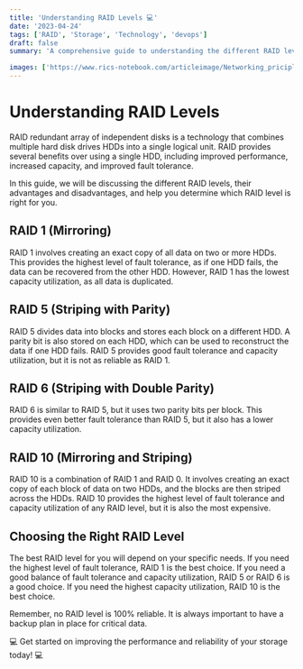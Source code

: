 ```yaml
---
title: 'Understanding RAID Levels 💻'
date: '2023-04-24'
tags: ['RAID', 'Storage', 'Technology', 'devops']
draft: false
summary: 'A comprehensive guide to understanding the different RAID levels and how they can improve performance, capacity, and fault tolerance of hard disk drives.'

images: ['https://www.rics-notebook.com/articleimage/Networking_priciples/Raid.png']
---
```


# Understanding RAID Levels

RAID redundant array of independent disks is a technology that combines
multiple hard disk drives HDDs into a single logical unit. RAID provides
several benefits over using a single HDD, including improved performance,
increased capacity, and improved fault tolerance.

In this guide, we will be discussing the different RAID levels, their advantages
and disadvantages, and help you determine which RAID level is right for you.

## RAID 1 (Mirroring)

RAID 1 involves creating an exact copy of all data on two or more HDDs. This
provides the highest level of fault tolerance, as if one HDD fails, the data can
be recovered from the other HDD. However, RAID 1 has the lowest capacity
utilization, as all data is duplicated.

## RAID 5 (Striping with Parity)

RAID 5 divides data into blocks and stores each block on a different HDD. A
parity bit is also stored on each HDD, which can be used to reconstruct the data
if one HDD fails. RAID 5 provides good fault tolerance and capacity utilization,
but it is not as reliable as RAID 1.

## RAID 6 (Striping with Double Parity)

RAID 6 is similar to RAID 5, but it uses two parity bits per block. This
provides even better fault tolerance than RAID 5, but it also has a lower
capacity utilization.

## RAID 10 (Mirroring and Striping)

RAID 10 is a combination of RAID 1 and RAID 0. It involves creating an exact
copy of each block of data on two HDDs, and the blocks are then striped across
the HDDs. RAID 10 provides the highest level of fault tolerance and capacity
utilization of any RAID level, but it is also the most expensive.

## Choosing the Right RAID Level

The best RAID level for you will depend on your specific needs. If you need the
highest level of fault tolerance, RAID 1 is the best choice. If you need a good
balance of fault tolerance and capacity utilization, RAID 5 or RAID 6 is a good
choice. If you need the highest capacity utilization, RAID 10 is the best
choice.

Remember, no RAID level is 100% reliable. It is always important to have a
backup plan in place for critical data.

💻 Get started on improving the performance and reliability of your storage
today! 💻
